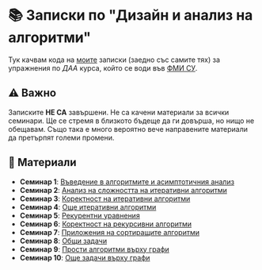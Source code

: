 # :books: Записки по "Дизайн и анализ на алгоритми"

Тук качвам кода на [моите](https://github.com/toduko) записки (заедно със самите тях) за упражнения по _ДАА_ курса, който се води във [ФМИ СУ](https://fmi.uni-sofia.bg/).

## :warning: Важно

Записките **НЕ СА** завършени.
Не са качени материали за всички семинари.
Ще се стремя в близкото бъдеще да ги довърша, но нищо не обещавам.
Също така е много вероятно вече направените материали да претърпят големи промени.

## :dart: Материали

- **Семинар 1**: [Въведение в алгоритмите и асимптотичния анализ](seminar-01/notes.pdf)
- **Семинар 2**: [Анализ на сложността на итеративни алгоритми](seminar-02/notes.pdf)
- **Семинар 3**: [Коректност на итеративни алгоритми](seminar-03/notes.pdf)
- **Семинар 4**: [Още итеративни алгоритми](seminar-04/notes.pdf)
- **Семинар 5**: [Рекурентни уравнения](seminar-05/notes.pdf)
- **Семинар 6**: [Коректност на рекурсивни алгоритми](seminar-06/notes.pdf)
- **Семинар 7**: [Приложения на сортиращите алгоритми](seminar-07/notes.pdf)
- **Семинар 8**: [Общи задачи](seminar-08/notes.pdf)
- **Семинар 9**: [Прости алгоритми върху графи](seminar-09/notes.pdf)
- **Семинар 10**: [Още задачи върху графи](seminar-10/notes.pdf)
